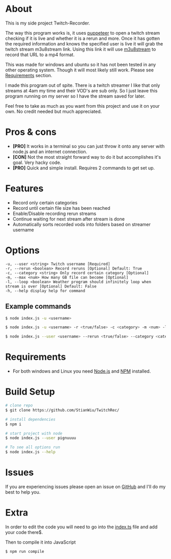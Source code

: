 # About

This is my side project Twitch-Recorder.

The way this program works is, it uses [puppeteer](https://github.com/puppeteer/puppeteer) to open a twitch stream checking if it is live and whether it is a rerun and more. Once it has gotten the required information and knows the specified user is live it will grab the twitch stream m3u8stream link. Using this link it will use [m3u8stream](https://www.npmjs.com/package/m3u8stream) to record that URL to a mp4 format.

This was made for windows and ubuntu so it has not been tested in any other operating system. Though it will most likely still work. Please see [Requirements](#requirements) section.

I made this program out of spite. There is a twitch streamer I like that only streams at 4am my time and their VOD's are sub only. So I just leave this program running on my server so I have the stream saved for later.

Feel free to take as much as you want from this project and use it on your own. No credit needed but much appreciated.

# Pros & cons

- **[PRO]** It works in a terminal so you can just throw it onto any server with node.js and an internet connection.
- **[CON]** Not the most straight forward way to do it but accomplishes it's goal. Very hacky code.
- **[PRO]** Quick and simple install. Requires 2 commands to get set up.

# Features

- Record only certain categories
- Record until certain file size has been reached
- Enable/Disable recording rerun streams
- Continue waiting for next stream after stream is done
- Automatically sorts recorded vods into folders based on streamer username

# Options

```
-u, --user <string> Twitch username [Required]
-r, --rerun <boolean> Record reruns [Optional] Default: True
-c, --category <string> Only record certain category [Optional]
-m, --max <num> How many GB file can become [Optional]
-l, --loop <boolean> Weather program should infinitely loop when stream is over [Optional] Default: False
-h, --help display help for command
```

## Example commands

```bash
$ node index.js -u <username>

$ node index.js -u <username> -r <true/false> -c <category> -m <num> -l <true/false>

$ node index.js --user <username> --rerun <true/false> --category <category> --max <num> --loop <true/false>
```

# Requirements

- For both windows and Linux you need [Node.js](https://nodejs.org/) and [NPM](https://nodejs.org/) installed.

# Build Setup

```bash
# clone repo
$ git clone https://github.com/StianWiu/TwitchRec/

# install dependencies
$ npm i

# start project with node
$ node index.js --user pignuuuu

# To see all options run
$ node index.js --help
```

# Issues

If you are experiencing issues please open an issue on [GitHub](https://github.com/StianWiu/TwitchRec/issues) and I'll do my best to help you.

# Extra

In order to edit the code you will need to go into the [index.ts](https://github.com/Pignuuu/twitch-recorder/blob/main/index.ts) file and add your code there$.

Then to compile it into JavaScript

```bash
$ npm run compile
```
